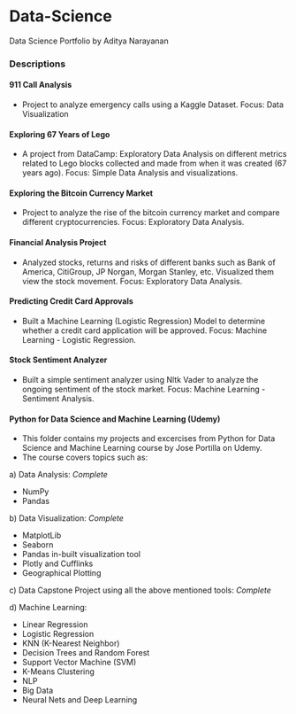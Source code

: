 # Data-Science
Data Science Portfolio by Aditya Narayanan

### Descriptions

#### 911 Call Analysis
* Project to analyze emergency calls using a Kaggle Dataset. Focus: Data Visualization

#### Exploring 67 Years of Lego
* A project from DataCamp: Exploratory Data Analysis on different metrics related to Lego blocks collected and made from when it was created (67 years ago). Focus: Simple Data Analysis and visualizations.

#### Exploring the Bitcoin Currency Market
* Project to analyze the rise of the bitcoin currency market and compare different cryptocurrencies. Focus: Exploratory Data Analysis.

#### Financial Analysis Project
* Analyzed stocks, returns and risks of different banks such as Bank of America, CitiGroup, JP Norgan, Morgan Stanley, etc. Visualized them view the stock movement. Focus: Exploratory Data Analysis.

#### Predicting Credit Card Approvals
* Built a Machine Learning (Logistic Regression) Model to determine whether a credit card application will be approved. Focus: Machine Learning - Logistic Regression.

#### Stock Sentiment Analyzer
* Built a simple sentiment analyzer using Nltk Vader to analyze the ongoing sentiment of the stock market. Focus: Machine Learning - Sentiment Analysis.

#### Python for Data Science and Machine Learning (Udemy)
* This folder contains my projects and excercises from Python for Data Science and Machine Learning course by Jose Portilla on Udemy.
* The course covers topics such as:

a) Data Analysis: *Complete*
* NumPy
* Pandas

b) Data Visualization:   *Complete*     
* MatplotLib
* Seaborn
* Pandas in-built visualization tool
* Plotly and Cufflinks
* Geographical Plotting

c) Data Capstone Project using all the above mentioned tools: *Complete*
  
d) Machine Learning:

* Linear Regression
* Logistic Regression
* KNN (K-Nearest Neighbor)
* Decision Trees and Random Forest
* Support Vector Machine (SVM)
* K-Means Clustering
* NLP
* Big Data
* Neural Nets and Deep Learning

   
                                   
